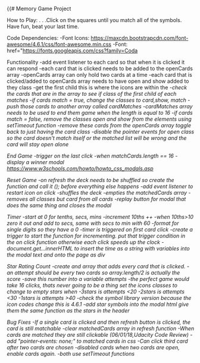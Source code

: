 {{# Memory Game Project

How to Play: . . .Click on the squares until you match all of the symbols. Have fun, beat your last time.

Code Dependencies:
	-Font Icons: https://maxcdn.bootstrapcdn.com/font-awesome/4.6.1/css/font-awesome.min.css
	-Font: href="https://fonts.googleapis.com/css?family=Coda
	
Functionality
	-add event listener to each card so that when it is clicked it can respond
	-each card that is clicked needs to be added to the openCards array
		-openCards array can only hold two cards at a time
		-each card that is clicked/added to openCards array needs to have open and show added to they class
		-get the first child this is where the icons are within the <i>
		-check the cards that are in the array to see if class of the first child of each matches
	-if cards match = true, change the classes to card,show, match
		-push those cards to another array called cardMatches
		-cardMatches array needs to be used to end them game when the length is equal to 16
	-if cards match = false, remove the classes open and show from the elements using setTimeout function
		-remove these cards from the openCards array toggle back to just having the card class
	-disable the pointer events for open class so the card doesn't match itself or the matched list will be wrong and the card will stay open alone

End Game
	-trigger on the last click
	-when matchCards.length == 16
			-display a winner modal https://www.w3schools.com/howto/howto_css_modals.asp

Reset Game
	-on refresh the deck needs to be shuffled so create the function and call it (); before everything else happens
	-add event listener to restart icon on click
			-shuffles the deck
			-empties the matchedCards array
			-removes all classes but card from all cards
	-replay button for modal that does the same thing and closes the modal

Timer
	-start at 0 for tenths, secs, mins
	-increment 10ths ++
	-when 10ths>10 zero it out and add to secs, same with secs to min with 60
	-format for single digits so they have a 0
	-timer is triggered on first card click
			-create a trigger to start the function for incrementing. put that trigger condition in the on click function otherwise each click speeds up the clock
	-document.get...innerHTML to insert the time as a string with variables into the modal text and onto the page as div

Star Rating Count
	-create and array that adds every card that is clicked.
	-an attempt should be every two cards so array.length/2 is actually the score
			-save this number into a variable attempts
	-the perfect game would take 16 clicks, thats never going to be a thing set the icons classes to change to empty stars when
			-3stars is attempts <20
			-2stars is attempts <30
			-1stars is attempts >40
	-check the symbol library version because the icon codes change this is 4.6.1
	-add star symbols into the modal html give them the same function as the stars in the header

Bug Fixes
	-If a single card is clicked and then refresh button is clicked, the card is still matchable
			-clear matchedCards array in refresh function
	-When cards are matched they are still clickable (06/01/18,Udacity Code Review)
			-add "pointer-events: none;" to matched cards in css
	-Can click third card after two cards are chosen
			-disabled cards when two cards are open, enable cards again.
				-both use setTimeout functions
